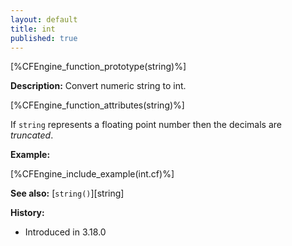```yaml
---
layout: default
title: int
published: true
---
```


[%CFEngine_function_prototype(string)%]

**Description:** Convert numeric string to int.

[%CFEngine_function_attributes(string)%]

If `string` represents a floating point number then the decimals are *truncated*.

**Example:**

[%CFEngine_include_example(int.cf)%]

**See also:** [`string()`][string]

**History:**

* Introduced in 3.18.0

